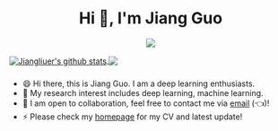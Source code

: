 <h1 align="center">Hi 👋, I'm Jiang Guo</h1>

<p align="center"> 
  <img src="https://profile-counter.glitch.me/Jiangliuer/count.svg" />
</p>

<a href="https://github.com/Jiangliuer">
  <img align="center" src="https://github-readme-stats-teal.vercel.app/api?username=Jiangliuer&show_icons=truet&include_all_commits=True&hide=contribs" alt="Jiangliuer's github stats" />
</a>

<a href="https://github.com/Jiangliuer">
  <!-- Change the `github-readme-stats.anuraghazra1.vercel.app` to `github-readme-stats.vercel.app`  -->
  <img align="center" src="https://github-readme-stats-teal.vercel.app/api/top-langs/?username=Jiangliuer&layout=compact" />
</a>

###

- 😄 Hi there, this is Jiang Guo. I am a deep learning enthusiasts.
- 🔭 My research interest includes deep learning, machine learning.
- 👯 I am open to collaboration, feel free to contact me via [email](jiangliuer@163.com) (👈)!
- ⚡ Please check my [homepage](https://jiangliuer.github.io/) for my CV and latest update!
